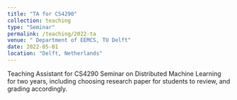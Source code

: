 ```yaml
---
title: "TA for CS4290"
collection: teaching
type: "Seminar"
permalink: /teaching/2022-ta
venue: " Department of EEMCS, TU Delft"
date: 2022-05-01
location: "Delft, Netherlands"
---
```


Teaching Assistant for CS4290 Seminar on Distributed Machine Learning for two years, including choosing research paper for students to review, and grading accordingly.

